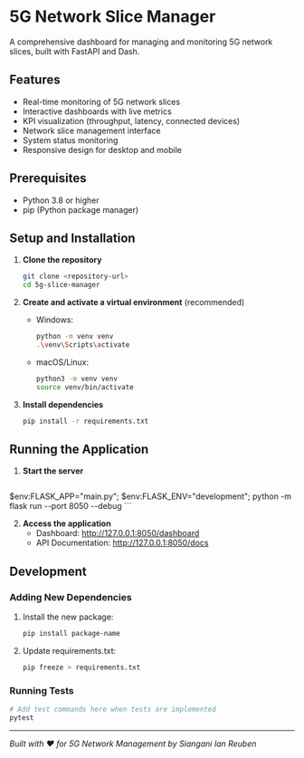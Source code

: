 # 5G Network Slice Manager

A comprehensive dashboard for managing and monitoring 5G network slices, built with FastAPI and Dash.


## Features

- Real-time monitoring of 5G network slices
- Interactive dashboards with live metrics
- KPI visualization (throughput, latency, connected devices)
- Network slice management interface
- System status monitoring
- Responsive design for desktop and mobile

## Prerequisites

- Python 3.8 or higher
- pip (Python package manager)

## Setup and Installation

1. **Clone the repository**
   ```bash
   git clone <repository-url>
   cd 5g-slice-manager
   ```

2. **Create and activate a virtual environment** (recommended)
   - Windows:
     ```bash
     python -m venv venv
     .\venv\Scripts\activate
     ```
   - macOS/Linux:
     ```bash
     python3 -m venv venv
     source venv/bin/activate
     ```

3. **Install dependencies**
   ```bash
   pip install -r requirements.txt
   ```

## Running the Application

1. **Start the server**
   ```bash
$env:FLASK_APP="main.py"; $env:FLASK_ENV="development"; python -m flask run --port 8050 --debug
    ```

2. **Access the application**
   - Dashboard: http://127.0.0.1:8050/dashboard
   - API Documentation: http://127.0.0.1:8050/docs

## Development

### Adding New Dependencies
1. Install the new package:
   ```bash
   pip install package-name
   ```
2. Update requirements.txt:
   ```bash
   pip freeze > requirements.txt
   ```

### Running Tests
```bash
# Add test commands here when tests are implemented
pytest
```

---

*Built with ❤️ for 5G Network Management*
*by Siangani Ian Reuben*
